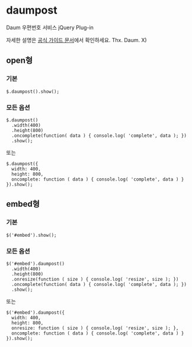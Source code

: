 daumpost
========

Daum 우편번호 서비스 jQuery Plug-in

자세한 설명은 [공식 가이드 문서](http://postcode.map.daum.net/guide)에서 확인하세요.
Thx. Daum. X)

## open형
### 기본
```
$.daumpost().show();
``` 

### 모든 옵션
```
$.daumpost()
  .width(400)
  .height(800)
  .oncomplete(function( data ) { console.log( 'complete', data ); })
  .show();
```  
  또는
``` 
$.daumpost({
  width: 400,
  height: 800,
  oncomplete: function ( data ) { console.log( 'complete', data ) }
}).show();
```
  
## embed형
### 기본
```
$('#embed').show();
``` 

### 모든 옵션
```
$('#embed').daumpost()
  .width(400)
  .height(800)
  .onresize(function ( size ) { console.log( 'resize', size ); })
  .oncomplete(function( data ) { console.log( 'complete', data ); })
  .show();
```    
  또는
```
$('#embed').daumpost({
  width: 400,
  height: 800,
  onresize: function ( size ) { console.log( 'resize', size ); },
  oncomplete: function ( data ) { console.log( 'complete', data ) }
}).show();
```  

